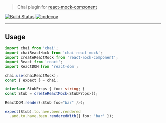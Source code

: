 > Chai plugin for [react-mock-component](https://github.com/NiGhTTraX/react-mock-component)

[![Build Status](https://travis-ci.com/NiGhTTraX/chai-react-mock.svg?branch=master)](https://travis-ci.com/NiGhTTraX/chai-react-mock) [![codecov](https://codecov.io/gh/NiGhTTraX/chai-react-mock/branch/master/graph/badge.svg)](https://codecov.io/gh/NiGhTTraX/chai-react-mock)

----

## Usage

```typescript jsx
import chai from 'chai';
import chaiReactMock from 'chai-react-mock';
import createReactMock from 'react-mock-component';
import React from 'react';
import ReactDOM from 'react-dom';

chai.use(chaiReactMock);
const { expect } = chai;

interface StubProps { foo: string; }
const Stub = createReactMock<StubProps>();

ReactDOM.render(<Stub foo="bar" />);

expect(Stub).to.have.been.rendered
  .and.to.have.been.renderedWith({ foo: 'bar' });
```
